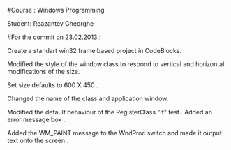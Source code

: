 #Course : Windows Programming 

Student: Reazantev Gheorghe 

#For the commit on 23.02.2013 :

Create a standart win32 frame based project in CodeBlocks.

Modified the style of the window class to respond to vertical and horizontal modifications of the size.

Set size defaults to 600 X 450 .

Changed the name of the class and application window.

Modified the default behaviour of the RegisterClass "if" test . Added an error message box .

Added the WM_PAINT message to the WndProc switch and made it output text onto the screen .
